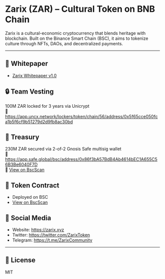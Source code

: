 # Zarix (ZAR) – Cultural Token on BNB Chain

Zarix is a cultural-economic cryptocurrency that blends heritage with blockchain. Built on the Binance Smart Chain (BSC), it aims to tokenize culture through NFTs, DAOs, and decentralized payments.

---

## 📄 Whitepaper
- [Zarix Whitepaper v1.0](./whitepaper/Zarix_Whitepaper_EN_v1.pdf)

## 🔒 Team Vesting
100M ZAR locked for 3 years via Unicrypt  
🔗 https://app.uncx.network/lockers/token/chain/56/address/0x5f65cce050fca1b5f6cf9b51279d2d9fb8ac30bd

## 💼 Treasury
230M ZAR secured via 2-of-2 Gnosis Safe multisig wallet  
🔗 https://app.safe.global/bsc/address/0x86f3bA57BdB4Ab4614bEC1A655C56B3Be6040F7D  
🔎 [View on BscScan](https://bscscan.com/address/0x86f3bA57BdB4Ab4614bEC1A655C56B3Be6040F7D)

## 🔗 Token Contract
- Deployed on BSC  
- [View on BscScan](https://bscscan.com/token/0x5f65cce050fca1b5f6cf9b51279d2d9fb8ac30bd)

## 📣 Social Media
- Website: https://zarix.xyz  
- Twitter: https://twitter.com/ZarixToken  
- Telegram: https://t.me/ZarixCommunity

---

## 📝 License
MIT
